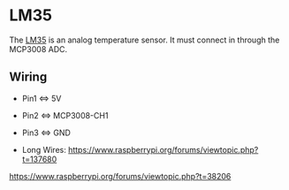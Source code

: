 # LM35

The [LM35]() is an analog temperature sensor.
It must connect in through the MCP3008 ADC.

## Wiring

 * Pin1 <=> 5V
 * Pin2 <=> MCP3008-CH1
 * Pin3 <=> GND

 * Long Wires: https://www.raspberrypi.org/forums/viewtopic.php?t=137680

https://www.raspberrypi.org/forums/viewtopic.php?t=38206
